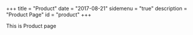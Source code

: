 +++
title = "Product"
date = "2017-08-21"
sidemenu = "true"
description = "Product Page"
id = "product"
+++

This is Product page
